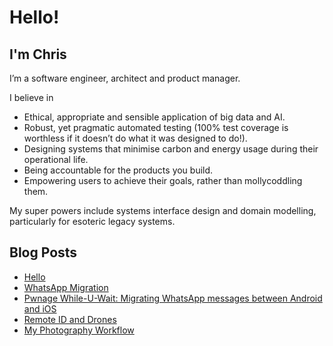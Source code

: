 # Hello!
## I'm Chris
I’m a software engineer, architect and product manager.

I believe in

* Ethical, appropriate and sensible application of big data and AI.
* Robust, yet pragmatic automated testing (100% test coverage is worthless if it doesn’t do what it was designed to do!).
* Designing systems that minimise carbon and energy usage during their operational life.
* Being accountable for the products you build.
* Empowering users to achieve their goals, rather than mollycoddling them.

My super powers include systems interface design and domain modelling, particularly for esoteric legacy systems.

## Blog Posts
<!-- BLOG-POST-LIST:START -->
- [Hello](https://naxxfish.net/hello/)
- [WhatsApp Migration](https://naxxfish.net/whatsapp-keychange/)
- [Pwnage While-U-Wait: Migrating WhatsApp messages between Android and iOS](https://naxxfish.net/whatsapp-android-to-iphone/)
- [Remote ID and Drones](https://naxxfish.net/2020/03/08/remote-id-and-drones/)
- [My Photography Workflow](https://naxxfish.net/2019/12/08/my-photography-workflow/)
<!-- BLOG-POST-LIST:END -->